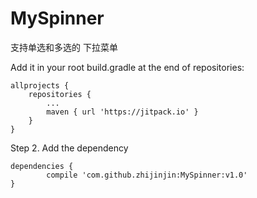 # MySpinner
支持单选和多选的 下拉菜单

Add it in your root build.gradle at the end of repositories:

	allprojects {
		repositories {
			...
			maven { url 'https://jitpack.io' }
		}
	}
  
Step 2. Add the dependency

	dependencies {
	        compile 'com.github.zhijinjin:MySpinner:v1.0'
	}



